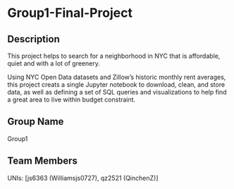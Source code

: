 # Group1-Final-Project
## Description
This project helps to search for a neighborhood in NYC that is affordable, quiet and with a lot of greenery. 

Using NYC Open Data datasets and Zillow’s historic monthly rent averages, this project creats a single Jupyter notebook to download, clean, and store data, as well as defining a set of SQL queries and visualizations to help find a great area to live within budget constraint.
## Group Name
Group1
## Team Members
UNIs: [js6363 (Williamsjs0727), qz2521 (QinchenZ)]
